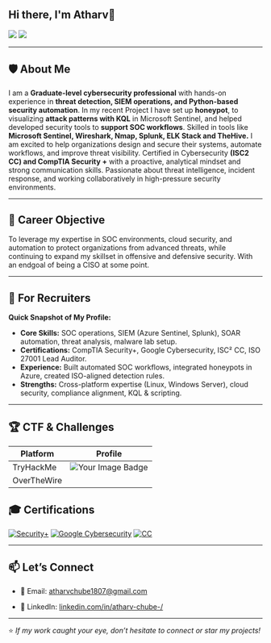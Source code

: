 ## Hi there, I'm Atharv👋
<a href="https://www.linkedin.com/in/atharv-chube"><img src="https://img.shields.io/badge/-LinkedIn-0072b1?&style=for-the-badge&logo=linkedin&logoColor=white" /></a> 
<a href="mailto:atharvchube1807@gmail.com"><img src="https://img.shields.io/badge/-Email_Me-D14836?style=for-the-badge&logo=gmail&logoColor=white" /></a>

---

## 🛡️ About Me
I am a **Graduate-level cybersecurity professional** with hands-on experience in **threat detection, SIEM operations, and Python-based security automation**. In my recent Project I have set up **honeypot**, to visualizing **attack patterns with KQL** in Microsoft Sentinel, and helped developed security tools to **support SOC workflows**. Skilled  in tools like **Microsoft Sentinel, Wireshark, Nmap, Splunk, ELK Stack and TheHive.** I am excited to help organizations design and secure their systems, automate workflows, and improve threat visibility. Certified in Cybersecurity **(ISC2 CC) and CompTIA Security +** with a proactive, analytical mindset and strong communication skills. Passionate about threat intelligence, incident response, and working collaboratively in high-pressure security environments. 

---

## 🎯 Career Objective
To leverage my expertise in SOC environments, cloud security, and automation to protect organizations from advanced threats, while continuing to expand my skillset in offensive and defensive security. With an endgoal of being a CISO at some point.

---

## 📌 For Recruiters
**Quick Snapshot of My Profile:**
- **Core Skills:** SOC operations, SIEM (Azure Sentinel, Splunk), SOAR automation, threat analysis, malware lab setup.
- **Certifications:** CompTIA Security+, Google Cybersecurity, ISC² CC, ISO 27001 Lead Auditor.
- **Experience:** Built automated SOC workflows, integrated honeypots in Azure, created ISO-aligned detection rules.
- **Strengths:** Cross-platform expertise (Linux, Windows Server), cloud security, compliance alignment, KQL & scripting.

---

## 🏆 CTF & Challenges
| Platform      | Profile |
|---------------|---------|
| TryHackMe     | <img src="https://tryhackme-badges.s3.amazonaws.com/DEVILshead.png" alt="Your Image Badge" />
| OverTheWire   | <!-- [![OverTheWire Badge](https://img.shields.io/badge/-Writeups-4EAA25?style=for-the-badge&logo=gnu-bash&logoColor=white)](https://medium.com/@madhurhase0/overthewire-bandit-walkthrough-a-beginners-path-to-master-linux-and-security-ba1211e60a71) --> |

<!--

---
## 🛠️ Skills & Projects
| Skill                                         | Project Link |
|-----------------------------------------------|--------------|
| SOC Automation (Wazuh + SOAR)                 | ------------ |
| Microsoft Azure & Sentinel Honeypot           | ------done------ |
| Linux Scripting & Problem Solving             | ------------ |
| ELK Stack SOC Lab with Attack Simulation      | ------------ |
| SOAR-EDR-Integration Using Lima-Charlie, Slack & Tines |-----|

---
---

## 🔧 Tools & Technologies

### SOAR & Automation
[![Tines](https://img.shields.io/badge/-Tines-0072b1?&style=for-the-badge&logo=Tines&logoColor=white)](https://github.com/MHase00/SOAR-EDR-Integration-Using-Lima-Charlie-Slack-Tines/tree/main)
[![LimaCharlie](https://img.shields.io/badge/-LimaCharlie-4D4D4D?&style=for-the-badge&logo=LimaCharlie&logoColor=white)](https://github.com/MHase00/SOAR-EDR-Integration-Using-Lima-Charlie-Slack-Tines/tree/main)

### SIEM & SOAR
![Splunk](https://img.shields.io/badge/-Splunk-000000?style=for-the-badge&logo=Splunk&logoColor=white)
[![Microsoft Sentinel](https://img.shields.io/badge/-Microsoft_Sentinel-0078D4?&style=for-the-badge&logo=Microsoft&logoColor=white)](https://medium.com/@madhurhase0/azure-honeypot-tracking-cyber-attacks-in-real-time-with-microsoft-sentinel-848d5ee5e238)
[![Wazuh](https://img.shields.io/badge/-Wazuh-0047AB?style=for-the-badge&logo=Security&logoColor=white)](https://medium.com/@madhurhase0/comprehensive-soc-automation-project-integrating-wazuh-soar-and-thehive-e9e92f273cd6)
[![TheHive](https://img.shields.io/badge/-TheHive-FFD700?style=for-the-badge)](https://medium.com/@madhurhase0/comprehensive-soc-automation-project-integrating-wazuh-soar-and-thehive-e9e92f273cd6)

### Cloud & Networking
[![Microsoft Azure](https://img.shields.io/badge/-Microsoft_Azure-0078D4?&style=for-the-badge&logo=Microsoft-Azure&logoColor=white)](https://medium.com/@madhurhase0/azure-honeypot-tracking-cyber-attacks-in-real-time-with-microsoft-sentinel-848d5ee5e238)
![AWS](https://img.shields.io/badge/-AWS-232F3E?style=for-the-badge&logo=amazon-aws&logoColor=white)
![Wireshark](https://img.shields.io/badge/-Wireshark-1679A7?&style=for-the-badge&logo=Wireshark&logoColor=white)

### Operating Systems & Scripting
[![Linux](https://img.shields.io/badge/-Linux-FCC624?&style=for-the-badge&logo=Linux&logoColor=black)](https://medium.com/@madhurhase0/overthewire-bandit-walkthrough-a-beginners-path-to-master-linux-and-security-ba1211e60a71)
![Windows Server](https://img.shields.io/badge/-Windows_Server-0078D4?&style=for-the-badge&logo=Windows&logoColor=white)
![Python](https://img.shields.io/badge/-Python-3776AB?&style=for-the-badge&logo=Python&logoColor=white)
![PowerShell](https://img.shields.io/badge/-PowerShell-5391FE?&style=for-the-badge&logo=powershell&logoColor=white)
![Bash](https://img.shields.io/badge/-Bash_Scripting-4EAA25?&style=for-the-badge&logo=GNU-Bash&logoColor=white)

### Communication & Collaboration
<div>
    <a href="https://github.com/MHase00/SOAR-EDR-Integration-Using-Lima-Charlie-Slack-Tines/tree/main"><img src="https://img.shields.io/badge/-Slack-4A154B?&style=for-the-badge&logo=Slack&logoColor=white" /></a>
</div>

</details>

---
-->
## 🎓 Certifications
[![Security+](https://img.shields.io/badge/-Security%2B-FF0000?&style=for-the-badge&logo=CompTIA&logoColor=white)](https://www.credly.com/earner/earned/badge/58a2d447-afb5-4c56-b0fb-6c1acb233db4)
[![Google Cybersecurity](https://img.shields.io/badge/-Google%20Cybersecurity-4285F4?&style=for-the-badge&logo=Google&logoColor=white)](https://www.credly.com/earner/earned/badge/e5434f75-ecec-4adc-8829-bf2718731c25)
[![CC](https://img.shields.io/badge/CC-FFFFFF?style=for-the-badge&logo=ISC2&logoColor=black)](https://www.credly.com/earner/earned/badge/5c4cb335-a7cc-47a9-918a-130a940e0b7c)

<!-- [![ISO 27001 Lead Auditor](https://img.shields.io/badge/ISO%2027001%3A2022-Lead%20Auditor-6A0DAD?&style=for-the-badge)](https://www.credly.com/badges/002e9428-b53b-4df7-9d00-058ec292009b/public_url) -->

---

## 📫 Let’s Connect
- 📧 Email: atharvchube1807@gmail.com  
<!-- 🌐 Medium: [AChube](https://medium.com/@atharvchube)  -->
- 💼 LinkedIn: [linkedin.com/in/atharv-chube-/](https://www.linkedin.com/in/atharv-chube-/)  
---

⭐ *If my work caught your eye, don’t hesitate to connect or star my projects!*



<!--
**apc1807/apc1807** is a ✨ _special_ ✨ repository because its `README.md` (this file) appears on your GitHub profile.

Here are some ideas to get you started:

- 🔭 I’m currently working on ...
- 🌱 I’m currently learning ...
- 👯 I’m looking to collaborate on ...
- 🤔 I’m looking for help with ...
- 💬 Ask me about ...
- 📫 How to reach me: ...
- 😄 Pronouns: ...
- ⚡ Fun fact: ...
-->



